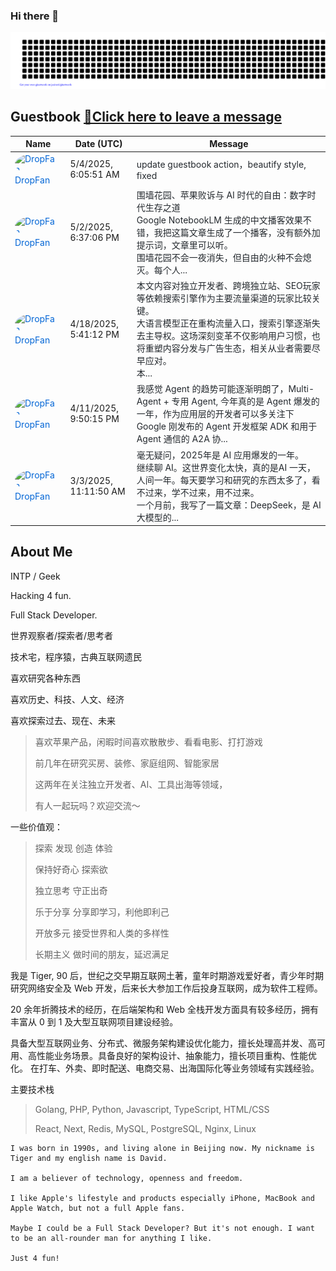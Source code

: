 ### Hi there 👋

<!--
**DropFan/DropFan** is a ✨ _special_ ✨ repository because its `README.md` (this file) appears on your GitHub profile.

Here are some ideas to get you started:

- 🔭 I’m currently working on ...
- 🌱 I’m currently learning ...
- 👯 I’m looking to collaborate on ...
- 🤔 I’m looking for help with ...
- 💬 Ask me about ...
- 📫 How to reach me: ...
- 😄 Pronouns: ...
- ⚡ Fun fact: ...
![Tiger's GitHub stats](https://github-readme-stats.vercel.app/api?username=dropfan&include_all_commits=true&count_private=true&show_icons=true&theme=transparent)
[![Top Langs](https://github-readme-stats.vercel.app/api/top-langs/?username=dropfan&hide=shell)](https://github.com/anuraghazra/github-readme-stats)
-->

![I'm Tiger](gitartwork.svg)

## Guestbook [📝Click here to leave a message](https://github.com/DropFan/DropFan/issues/1#react-issue-comment-composer)
<!-- Guestbook -->
| Name | Date (UTC) | Message |
|---|---|---|
| <a href="https://github.com/DropFan" target="_blank" style="text-decoration: none; color: #0366d6;"><img width="24" src="https://avatars.githubusercontent.com/u/1765378?s=24&u=856b621b99ff7c3bf23f4dcbd096e2569f7df7e1&v=4" alt="DropFan" style="border-radius: 50%; vertical-align: middle; margin-right: 5px;"/> DropFan</a> |5/4/2025, 6:05:51 AM|<a href="https://github.com/DropFan/DropFan/issues/1#issuecomment-2849022794" target="_blank" style="text-decoration: none; color: #24292e;">update guestbook action，beautify style, fixed</a>|
| <a href="https://github.com/DropFan" target="_blank" style="text-decoration: none; color: #0366d6;"><img width="24" src="https://avatars.githubusercontent.com/u/1765378?s=24&u=856b621b99ff7c3bf23f4dcbd096e2569f7df7e1&v=4" alt="DropFan" style="border-radius: 50%; vertical-align: middle; margin-right: 5px;"/> DropFan</a> |5/2/2025, 6:37:06 PM|<a href="https://github.com/DropFan/DropFan/issues/1#issuecomment-2847856535" target="_blank" style="text-decoration: none; color: #24292e;">围墙花园、苹果败诉与 AI 时代的自由：数字时代生存之道<br />Google NotebookLM 生成的中文播客效果不错，我把这篇文章生成了一个播客，没有额外加提示词，文章里可以听。<br />围墙花园不会一夜消失，但自由的火种不会熄灭。每个人...</a>|
| <a href="https://github.com/DropFan" target="_blank" style="text-decoration: none; color: #0366d6;"><img width="24" src="https://avatars.githubusercontent.com/u/1765378?s=24&u=856b621b99ff7c3bf23f4dcbd096e2569f7df7e1&v=4" alt="DropFan" style="border-radius: 50%; vertical-align: middle; margin-right: 5px;"/> DropFan</a> |4/18/2025, 5:41:12 PM|<a href="https://github.com/DropFan/DropFan/issues/1#issuecomment-2815911033" target="_blank" style="text-decoration: none; color: #24292e;">本文内容对独立开发者、跨境独立站、SEO玩家等依赖搜索引擎作为主要流量渠道的玩家比较关键。<br />大语言模型正在重构流量入口，搜索引擎逐渐失去主导权。这场深刻变革不仅影响用户习惯，也将重塑内容分发与广告生态，相关从业者需要尽早应对。<br />本...</a>|
| <a href="https://github.com/DropFan" target="_blank" style="text-decoration: none; color: #0366d6;"><img width="24" src="https://avatars.githubusercontent.com/u/1765378?s=24&u=856b621b99ff7c3bf23f4dcbd096e2569f7df7e1&v=4" alt="DropFan" style="border-radius: 50%; vertical-align: middle; margin-right: 5px;"/> DropFan</a> |4/11/2025, 9:50:15 PM|<a href="https://github.com/DropFan/DropFan/issues/1#issuecomment-2798070117" target="_blank" style="text-decoration: none; color: #24292e;">我感觉 Agent 的趋势可能逐渐明朗了，Multi-Agent + 专用 Agent, 今年真的是 Agent 爆发的一年，作为应用层的开发者可以多关注下 Google 刚发布的 Agent 开发框架 ADK 和用于 Agent 通信的 A2A 协...</a>|
| <a href="https://github.com/DropFan" target="_blank" style="text-decoration: none; color: #0366d6;"><img width="24" src="https://avatars.githubusercontent.com/u/1765378?s=24&u=856b621b99ff7c3bf23f4dcbd096e2569f7df7e1&v=4" alt="DropFan" style="border-radius: 50%; vertical-align: middle; margin-right: 5px;"/> DropFan</a> |3/3/2025, 11:11:50 AM|<a href="https://github.com/DropFan/DropFan/issues/1#issuecomment-2694026622" target="_blank" style="text-decoration: none; color: #24292e;">毫无疑问，2025年是 AI 应用爆发的一年。<br />继续聊 AI。这世界变化太快，真的是AI 一天，人间一年。每天要学习和研究的东西太多了，看不过来，学不过来，用不过来。<br />一个月前，我写了一篇文章：DeepSeek，是 AI 大模型的...</a>|
<!-- /Guestbook -->

## About Me

INTP / Geek

Hacking 4 fun.

Full Stack Developer.

世界观察者/探索者/思考者

技术宅，程序猿，古典互联网遗民

喜欢研究各种东西

喜欢历史、科技、人文、经济

喜欢探索过去、现在、未来

>喜欢苹果产品，闲暇时间喜欢散散步、看看电影、打打游戏
>
>前几年在研究买房、装修、家庭组网、智能家居
>
>这两年在关注独立开发者、AI、工具出海等领域，
>
>有人一起玩吗？欢迎交流～

一些价值观：
>探索 发现 创造 体验
>
>保持好奇心 探索欲
>
>独立思考 守正出奇
>
>乐于分享 分享即学习，利他即利己
>
>开放多元 接受世界和人类的多样性
>
>长期主义 做时间的朋友，延迟满足

我是 Tiger, 90 后，世纪之交早期互联网土著，童年时期游戏爱好者，青少年时期研究网络安全及 Web 开发，后来长大参加工作后投身互联网，成为软件工程师。

20 余年折腾技术的经历，在后端架构和 Web 全栈开发方面具有较多经历，拥有丰富从 0 到 1 及大型互联网项目建设经验。

具备大型互联网业务、分布式、微服务架构建设优化能力，擅长处理高并发、高可用、高性能业务场景。具备良好的架构设计、抽象能力，擅长项目重构、性能优化。
在打车、外卖、即时配送、电商交易、出海国际化等业务领域有实践经验。

主要技术栈
>Golang, PHP, Python, Javascript, TypeScript, HTML/CSS
>
>React, Next, Redis, MySQL, PostgreSQL, Nginx, Linux



```
I was born in 1990s, and living alone in Beijing now. My nickname is Tiger and my english name is David.

I am a believer of technology, openness and freedom.

I like Apple's lifestyle and products especially iPhone, MacBook and Apple Watch, but not a full Apple fans.

Maybe I could be a Full Stack Developer? But it's not enough. I want to be an all-rounder man for anything I like.

Just 4 fun!
```
